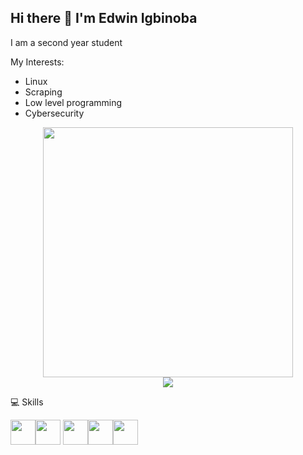## Hi there 👋 I'm Edwin Igbinoba


I am a second year student

My Interests:
* Linux
* Scraping
* Low level programming
* Cybersecurity

<div style="text-align: center">  <img src="https://github-readme-stats.vercel.app/api?username=wsfuller&count_private=true&show_icons=true&theme=prussian" width="400"><br />  <img src="https://github-readme-stats.vercel.app/api/top-langs/?username=wsfuller&hide=php&title_color=ffffff&text_color=c9cacc&icon_color=4AB197&bg_color=1A2B34" /></div>






💻 Skills

 <img width="40px" src="https://cdn.jsdelivr.net/gh/devicons/devicon@latest/icons/c/c-original.svg" /><img width="40px" src="https://cdn.jsdelivr.net/gh/devicons/devicon@latest/icons/python/python-original.svg" /> <img width="40px" src="https://cdn.jsdelivr.net/gh/devicons/devicon@latest/icons/flask/flask-original.svg" /><img width="40px" src="https://cdn.jsdelivr.net/gh/devicons/devicon@latest/icons/html5/html5-original.svg" /><img width="40px" src="https://cdn.jsdelivr.net/gh/devicons/devicon@latest/icons/css3/css3-original.svg" />


<!--
**hhgsx/hhgsx** is a ✨ _special_ ✨ repository because its `README.md` (this file) appears on your GitHub profile.

Here are some ideas to get you started:

- 🔭 I’m currently working on ...
- 🌱 I’m currently learning ...
- 👯 I’m looking to collaborate on ...
- 🤔 I’m looking for help with ...
- 💬 Ask me about ...
- 📫 How to reach me: ...
- 😄 Pronouns: ...
- ⚡ Fun fact: ...
-->
